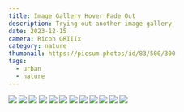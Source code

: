 ```yaml
---
title: Image Gallery Hover Fade Out
description: Trying out another image gallery
date: 2023-12-15
camera: Ricoh GRIIIx
category: nature
thumbnail: https://picsum.photos/id/83/500/300
tags:
  - urban
  - nature
---
```

<section class="gallery2">
	<img src="https://source.unsplash.com/user/mkmllr/likes/600x400?v=1">
	<img src="https://source.unsplash.com/user/mkmllr/likes/600x400?v=2">
	<img src="https://source.unsplash.com/user/mkmllr/likes/600x400?v=3">
	<img src="https://source.unsplash.com/user/mkmllr/likes/600x400?v=4">
	<img src="https://source.unsplash.com/user/mkmllr/likes/600x400?v=5">
	<img src="https://source.unsplash.com/user/mkmllr/likes/600x400?v=6">
	<img src="https://source.unsplash.com/user/mkmllr/likes/600x400?v=7">
	<img src="https://source.unsplash.com/user/mkmllr/likes/600x400?v=8">
	<img src="https://source.unsplash.com/user/mkmllr/likes/600x400?v=9">
	<img src="https://source.unsplash.com/user/mkmllr/likes/600x400?v=10">
	<img src="https://source.unsplash.com/user/mkmllr/likes/600x400?v=11">
	<img src="https://source.unsplash.com/user/mkmllr/likes/600x400?v=12">
</section>